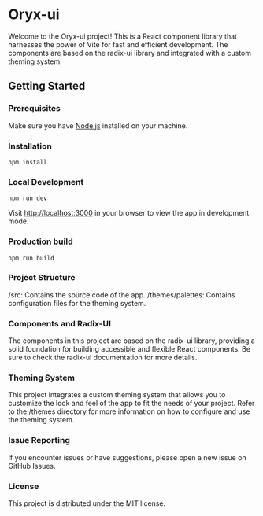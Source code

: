 # Oryx-ui

Welcome to the Oryx-ui project! This is a React component library that harnesses the power of Vite for fast and efficient development. The components are based on the radix-ui library and integrated with a custom theming system.

## Getting Started

### Prerequisites

Make sure you have [Node.js](https://nodejs.org/) installed on your machine.

### Installation

`npm install`

### Local Development

`npm run dev`

Visit <http://localhost:3000> in your browser to view the app in development mode.

### Production build

`npm run build`

### Project Structure

/src: Contains the source code of the app.
/themes/palettes: Contains configuration files for the theming system.

### Components and Radix-UI

The components in this project are based on the radix-ui library, providing a solid foundation for building accessible and flexible React components. Be sure to check the radix-ui documentation for more details.

### Theming System

This project integrates a custom theming system that allows you to customize the look and feel of the app to fit the needs of your project. Refer to the /themes directory for more information on how to configure and use the theming system.

### Issue Reporting

If you encounter issues or have suggestions, please open a new issue on GitHub Issues.

### License

This project is distributed under the MIT license.

